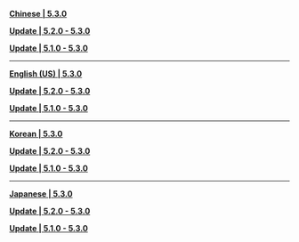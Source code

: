 **[Chinese | 5.3.0](https://autopatchhk.yuanshen.com/client_app/download/pc_zip/20241219110745_1vT3FzXdDTDFZFrL/Audio_Chinese_5.3.0.zip)**

**[Update | 5.2.0 - 5.3.0](https://autopatchhk.yuanshen.com/client_app/update/hk4e_global/audio_zh-cn_5.2.0_5.3.0_hdiff_zFnGPPbohnwLAFxC.zip)**

**[Update | 5.1.0 - 5.3.0](https://autopatchhk.yuanshen.com/client_app/update/hk4e_global/audio_zh-cn_5.1.0_5.3.0_hdiff_bwYLrQOzBulwMjsk.zip)**

---

**[English (US) | 5.3.0](https://autopatchhk.yuanshen.com/client_app/download/pc_zip/20241219110745_1vT3FzXdDTDFZFrL/Audio_English(US)_5.3.0.zip)**

**[Update | 5.2.0 - 5.3.0](https://autopatchhk.yuanshen.com/client_app/update/hk4e_global/audio_en-us_5.2.0_5.3.0_hdiff_kFXfWOqklZrcycKa.zip)**

**[Update | 5.1.0 - 5.3.0](https://autopatchhk.yuanshen.com/client_app/update/hk4e_global/audio_en-us_5.1.0_5.3.0_hdiff_XntHHgeQMKmMPDPD.zip)**

---

**[Korean | 5.3.0](https://autopatchhk.yuanshen.com/client_app/download/pc_zip/20241219110745_1vT3FzXdDTDFZFrL/Audio_Korean_5.3.0.zip)**

**[Update | 5.2.0 - 5.3.0](https://autopatchhk.yuanshen.com/client_app/update/hk4e_global/audio_ko-kr_5.2.0_5.3.0_hdiff_oyddjWZZfxEwaTYM.zip)**

**[Update | 5.1.0 - 5.3.0](https://autopatchhk.yuanshen.com/client_app/update/hk4e_global/audio_ko-kr_5.1.0_5.3.0_hdiff_ZNxbHFxkCPDnTaZZ.zip)**

---

**[Japanese | 5.3.0](https://autopatchhk.yuanshen.com/client_app/download/pc_zip/20241219110745_1vT3FzXdDTDFZFrL/Audio_Japanese_5.3.0.zip)**

**[Update | 5.2.0 - 5.3.0](https://autopatchhk.yuanshen.com/client_app/update/hk4e_global/audio_ja-jp_5.2.0_5.3.0_hdiff_mqXJGZjryItulRRx.zip)**

**[Update | 5.1.0 - 5.3.0](https://autopatchhk.yuanshen.com/client_app/update/hk4e_global/audio_ja-jp_5.1.0_5.3.0_hdiff_gsmDWqeCKRCyKocR.zip)**

